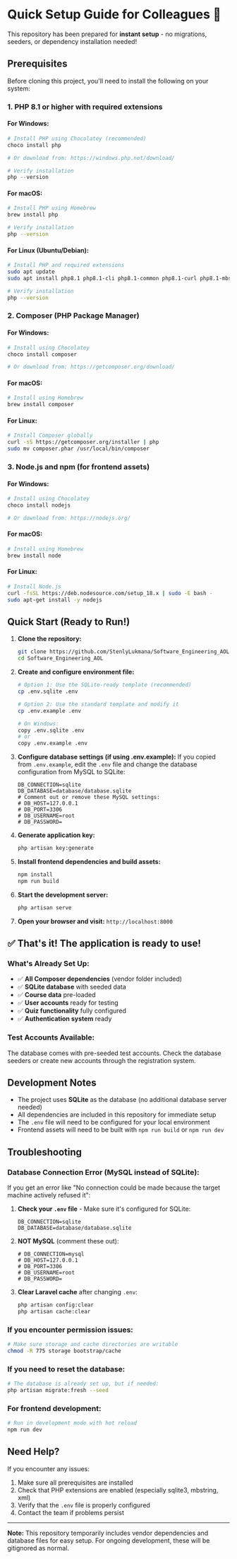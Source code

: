 # Quick Setup Guide for Colleagues 🚀

This repository has been prepared for **instant setup** - no migrations, seeders, or dependency installation needed!

## Prerequisites

Before cloning this project, you'll need to install the following on your system:

### 1. PHP 8.1 or higher with required extensions

#### For Windows:
```powershell
# Install PHP using Chocolatey (recommended)
choco install php

# Or download from: https://windows.php.net/download/

# Verify installation
php --version
```

#### For macOS:
```bash
# Install PHP using Homebrew
brew install php

# Verify installation
php --version
```

#### For Linux (Ubuntu/Debian):
```bash
# Install PHP and required extensions
sudo apt update
sudo apt install php8.1 php8.1-cli php8.1-common php8.1-curl php8.1-mbstring php8.1-xml php8.1-zip php8.1-sqlite3

# Verify installation
php --version
```

### 2. Composer (PHP Package Manager)

#### For Windows:
```powershell
# Install using Chocolatey
choco install composer

# Or download from: https://getcomposer.org/download/
```

#### For macOS:
```bash
# Install using Homebrew
brew install composer
```

#### For Linux:
```bash
# Install Composer globally
curl -sS https://getcomposer.org/installer | php
sudo mv composer.phar /usr/local/bin/composer
```

### 3. Node.js and npm (for frontend assets)

#### For Windows:
```powershell
# Install using Chocolatey
choco install nodejs

# Or download from: https://nodejs.org/
```

#### For macOS:
```bash
# Install using Homebrew
brew install node
```

#### For Linux:
```bash
# Install Node.js
curl -fsSL https://deb.nodesource.com/setup_18.x | sudo -E bash -
sudo apt-get install -y nodejs
```

## Quick Start (Ready to Run!)

1. **Clone the repository:**
   ```bash
   git clone https://github.com/StenlyLukmana/Software_Engineering_AOL.git
   cd Software_Engineering_AOL
   ```

2. **Create and configure environment file:**
   ```bash
   # Option 1: Use the SQLite-ready template (recommended)
   cp .env.sqlite .env
   
   # Option 2: Use the standard template and modify it
   cp .env.example .env
   
   # On Windows:
   copy .env.sqlite .env
   # or
   copy .env.example .env
   ```

3. **Configure database settings (if using .env.example):**
   If you copied from `.env.example`, edit the `.env` file and change the database configuration from MySQL to SQLite:
   ```env
   DB_CONNECTION=sqlite
   DB_DATABASE=database/database.sqlite
   # Comment out or remove these MySQL settings:
   # DB_HOST=127.0.0.1
   # DB_PORT=3306
   # DB_USERNAME=root
   # DB_PASSWORD=
   ```

4. **Generate application key:**
   ```bash
   php artisan key:generate
   ```

4. **Install frontend dependencies and build assets:**
   ```bash
   npm install
   npm run build
   ```

6. **Start the development server:**
   ```bash
   php artisan serve
   ```

7. **Open your browser and visit:** `http://localhost:8000`

## ✅ That's it! The application is ready to use!

### What's Already Set Up:

- ✅ **All Composer dependencies** (vendor folder included)
- ✅ **SQLite database** with seeded data
- ✅ **Course data** pre-loaded
- ✅ **User accounts** ready for testing
- ✅ **Quiz functionality** fully configured
- ✅ **Authentication system** ready

### Test Accounts Available:

The database comes with pre-seeded test accounts. Check the database seeders or create new accounts through the registration system.

## Development Notes

- The project uses **SQLite** as the database (no additional database server needed)
- All dependencies are included in this repository for immediate setup
- The `.env` file will need to be configured for your local environment
- Frontend assets will need to be built with `npm run build` or `npm run dev`

## Troubleshooting

### Database Connection Error (MySQL instead of SQLite):
If you get an error like "No connection could be made because the target machine actively refused it":

1. **Check your `.env` file** - Make sure it's configured for SQLite:
   ```env
   DB_CONNECTION=sqlite
   DB_DATABASE=database/database.sqlite
   ```

2. **NOT MySQL** (comment these out):
   ```env
   # DB_CONNECTION=mysql
   # DB_HOST=127.0.0.1
   # DB_PORT=3306
   # DB_USERNAME=root
   # DB_PASSWORD=
   ```

3. **Clear Laravel cache** after changing `.env`:
   ```bash
   php artisan config:clear
   php artisan cache:clear
   ```

### If you encounter permission issues:
```bash
# Make sure storage and cache directories are writable
chmod -R 775 storage bootstrap/cache
```

### If you need to reset the database:
```bash
# The database is already set up, but if needed:
php artisan migrate:fresh --seed
```

### For frontend development:
```bash
# Run in development mode with hot reload
npm run dev
```

## Need Help?

If you encounter any issues:
1. Make sure all prerequisites are installed
2. Check that PHP extensions are enabled (especially sqlite3, mbstring, xml)
3. Verify that the `.env` file is properly configured
4. Contact the team if problems persist

---

**Note:** This repository temporarily includes vendor dependencies and database files for easy setup. For ongoing development, these will be gitignored as normal.

